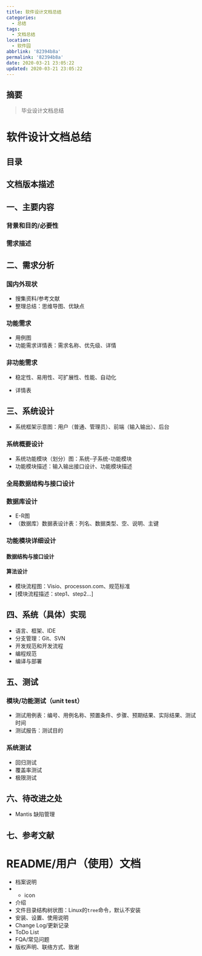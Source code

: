 ```yaml
---
title: 软件设计文档总结
categories:
  - 总结
tags:
  - 文档总结
location:
  - 软件园
abbrlink: '82394b8a'
permalink: '82394b8a'
date: 2020-03-21 23:05:22
updated: 2020-03-21 23:05:22
---
```


## 摘要

>毕业设计文档总结
>

<!-- more -->

# 软件设计文档总结

## 目录

## 文档版本描述

## 一、主要内容

### 背景和目的/必要性

### 需求描述

## 二、需求分析

### 国内外现状

- 搜集资料/参考文献
- 整理总结：思维导图、优缺点

### 功能需求

- 用例图
- 功能需求详情表：需求名称、优先级、详情

### 非功能需求

- 稳定性、易用性、可扩展性、性能、自动化

- 详情表

## 三、系统设计

- 系统框架示意图：用户（普通、管理员）、前端（输入输出）、后台

### 系统概要设计

- 系统功能模块（划分）图：系统-子系统-功能模块
- 功能模块描述：输入输出接口设计、功能模块描述

### 全局数据结构与接口设计

### 数据库设计

- E-R图
- （数据库）数据表设计表：列名、数据类型、空、说明、主键

### 功能模块详细设计

#### 数据结构与接口设计

#### 算法设计

- 模块流程图：Visio、processon.com、规范标准
- [模块流程描述：step1、step2...]

## 四、系统（具体）实现

- 语言、框架、IDE
- 分支管理：Git、SVN
- 开发规范和开发流程
- 编程规范
- 编译与部署

## 五、测试

### 模块/功能测试（unit test）

- 测试用例表：编号、用例名称、预置条件、步骤、预期结果、实际结果、测试时间
- 测试报告：测试目的

### 系统测试

- 回归测试
- 覆盖率测试
- 极限测试

## 六、待改进之处

- Mantis 缺陷管理

## 七、参考文献

# README/用户（使用）文档

- 档案说明
- - icon
- 介绍
- 文件目录结构树状图：Linux的`tree`命令，默认不安装
- 安装、设置、使用说明
- Change Log/更新记录
- ToDo List
- FQA/常见问题
- 版权声明、联络方式、致谢
